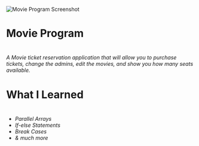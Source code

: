 ![Movie Program Screenshot](https://user-images.githubusercontent.com/98052856/151644958-bdc8efe7-f668-4b68-9800-492c9c26e957.PNG)
<h1> Movie Program <h1>
<h6> A Movie ticket reservation application that will allow you to purchase tickets, change the admins, edit the movies, and show you how many seats available. <h6>
<h1> What I Learned <h1>
<h6><ul>
<li>Parallel Arrays </li>
<li>If-else Statements </li>
<li>Break Cases</li>
<li>& much more</li>
   <ul>
      <h6>

